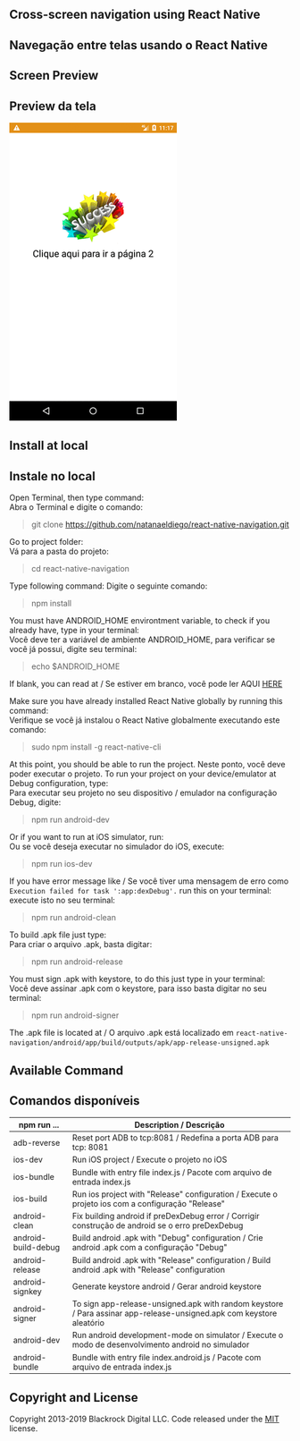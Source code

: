 ## Cross-screen navigation using React Native

## Navegação entre telas usando o React Native

## Screen Preview

## Preview da tela

![Hook Preview](https://raw.githubusercontent.com/natanaeldiego/react-native-navigation/master/img/Screenshot.gif)

## Install at local  

## Instale no local  
Open Terminal, then type command:  
Abra o Terminal e digite o comando:  
> git clone https://github.com/natanaeldiego/react-native-navigation.git

Go to project folder:  
Vá para a pasta do projeto:  
> cd react-native-navigation

Type following command:
Digite o seguinte comando:
> npm install  

You must have ANDROID_HOME environtment variable, to check if you already have, type in your terminal:  
Você deve ter a variável de ambiente ANDROID_HOME, para verificar se você já possui, digite seu terminal:  
> echo $ANDROID_HOME  

If blank, you can read at / Se estiver em branco, você pode ler AQUI [HERE](https://goo.gl/XSBmwE)  

Make sure you have already installed React Native globally by running this command:  
Verifique se você já instalou o React Native globalmente executando este comando:  
> sudo npm install -g react-native-cli

At this point, you should be able to run the project.
Neste ponto, você deve poder executar o projeto.
To run your project on your device/emulator at Debug configuration, type:  
Para executar seu projeto no seu dispositivo / emulador na configuração Debug, digite:  
> npm run android-dev  

Or if you want to run at iOS simulator, run:  
Ou se você deseja executar no simulador do iOS, execute:  
> npm run ios-dev
 
If you have error message like / Se você tiver uma mensagem de erro como `Execution failed for task ':app:dexDebug'.` run this on your terminal:  
execute isto no seu terminal:  
> npm run android-clean

To build .apk file just type:  
Para criar o arquivo .apk, basta digitar:  
> npm run android-release  

You must sign .apk with keystore, to do this just type in your terminal:  
Você deve assinar .apk com o keystore, para isso basta digitar no seu terminal:  
> npm run android-signer

The .apk file is located at / O arquivo .apk está localizado em `react-native-navigation/android/app/build/outputs/apk/app-release-unsigned.apk`

##  Available Command  

## Comandos disponíveis  

| npm run ... | Description / Descrição |
| --- | --- |
| adb-reverse | Reset port ADB to tcp:8081 / Redefina a porta ADB para tcp: 8081 |
| ios-dev| Run iOS project / Execute o projeto no iOS |
| ios-bundle | Bundle with entry file index.js / Pacote com arquivo de entrada index.js |
| ios-build  | Run ios project with "Release" configuration / Execute o projeto ios com a configuração "Release" |
| android-clean | Fix building android if preDexDebug error / Corrigir construção de android se o erro preDexDebug |
| android-build-debug | Build android .apk with "Debug" configuration / Crie android .apk com a configuração "Debug" |
| android-release  | Build android .apk with "Release" configuration / Build android .apk with "Release" configuration |
| android-signkey  | Generate keystore android / Gerar android keystore  |
| android-signer | To sign app-release-unsigned.apk with random keystore / Para assinar app-release-unsigned.apk com keystore aleatório |
| android-dev | Run android development-mode on simulator / Execute o modo de desenvolvimento android no simulador |
| android-bundle | Bundle with entry file index.android.js / Pacote com arquivo de entrada index.js |

## Copyright and License

Copyright 2013-2019 Blackrock Digital LLC. Code released under the [MIT](https://github.com/BlackrockDigital/startbootstrap-resume/blob/gh-pages/LICENSE) license.
